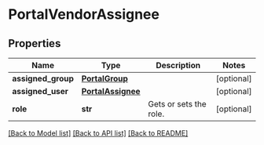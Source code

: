 # PortalVendorAssignee

## Properties
Name | Type | Description | Notes
------------ | ------------- | ------------- | -------------
**assigned_group** | [**PortalGroup**](PortalGroup.md) |  | [optional] 
**assigned_user** | [**PortalAssignee**](PortalAssignee.md) |  | [optional] 
**role** | **str** | Gets or sets the role. | [optional] 

[[Back to Model list]](../README.md#documentation-for-models) [[Back to API list]](../README.md#documentation-for-api-endpoints) [[Back to README]](../README.md)

